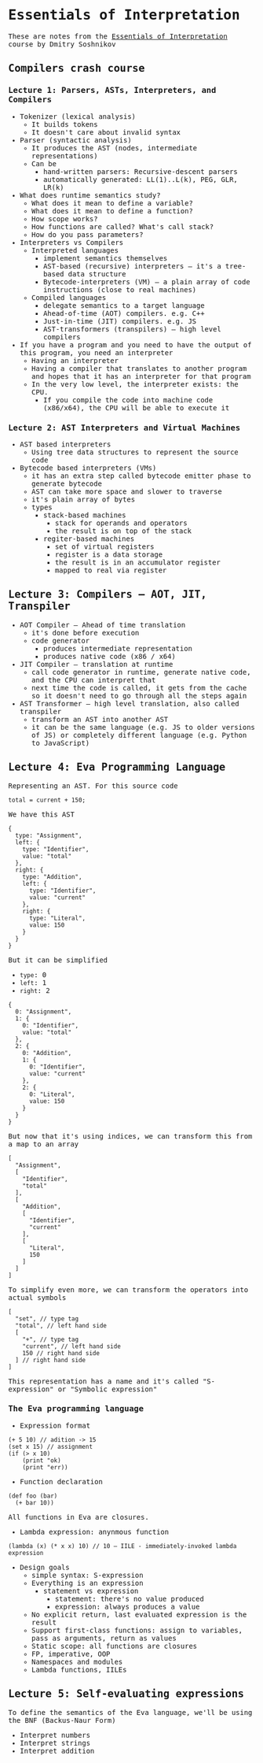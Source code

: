 <samp>

# Essentials of Interpretation

These are notes from the [Essentials of Interpretation](https://dmitrysoshnikov.teachable.com/p/essentials-of-interpretation) course by Dmitry Soshnikov

## Compilers crash course

### Lecture 1: Parsers, ASTs, Interpreters, and Compilers

- Tokenizer (lexical analysis)
  - It builds tokens
  - It doesn't care about invalid syntax
- Parser (syntactic analysis)
  - It produces the AST (nodes, intermediate representations)
  - Can be
    - hand-written parsers: Recursive-descent parsers
    - automatically generated: LL(1)..L(k), PEG, GLR, LR(k)
- What does runtime semantics study?
  - What does it mean to define a variable?
  - What does it mean to define a function?
  - How scope works?
  - How functions are called? What's call stack?
  - How do you pass parameters?
- Interpreters vs Compilers
  - Interpreted languages
    - implement semantics themselves
    - AST-based (recursive) interpreters — it's a tree-based data structure
    - Bytecode-interpreters (VM) — a plain array of code instructions (close to real machines)
  - Compiled languages
    - delegate semantics to a target language
    - Ahead-of-time (AOT) compilers. e.g. C++
    - Just-in-time (JIT) compilers. e.g. JS
    - AST-transformers (transpilers) — high level compilers
- If you have a program and you need to have the output of this program, you need an interpreter
  - Having an interpreter
  - Having a compiler that translates to another program and hopes that it has an interpreter for that program
  - In the very low level, the interpreter exists: the CPU.
    - If you compile the code into machine code (x86/x64), the CPU will be able to execute it

### Lecture 2: AST Interpreters and Virtual Machines

- AST based interpreters
  - Using tree data structures to represent the source code
- Bytecode based interpreters (VMs)
  - it has an extra step called bytecode emitter phase to generate bytecode
  - AST can take more space and slower to traverse
  - it's plain array of bytes
  - types
    - stack-based machines
      - stack for operands and operators
      - the result is on top of the stack
    - regiter-based machines
      - set of virtual registers
      - register is a data storage
      - the result is in an accumulator register
      - mapped to real via register

## Lecture 3: Compilers — AOT, JIT, Transpiler

- AOT Compiler — Ahead of time translation
  - it's done before execution
  - code generator
    - produces intermediate representation
    - produces native code (x86 / x64)
- JIT Compiler — translation at runtime
  - call code generator in runtime, generate native code, and the CPU can interpret that
  - next time the code is called, it gets from the cache so it doesn't need to go through all the steps again
- AST Transformer — high level translation, also called transpiler
  - transform an AST into another AST
  - it can be the same language (e.g. JS to older versions of JS) or completely different language (e.g. Python to JavaScript)

## Lecture 4: Eva Programming Language

Representing an AST. For this source code

```
total = current + 150;
```

We have this AST

```
{
  type: "Assignment",
  left: {
    type: "Identifier",
    value: "total"
  },
  right: {
    type: "Addition",
    left: {
      type: "Identifier",
      value: "current"
    },
    right: {
      type: "Literal",
      value: 150
    }
  }
}
```

But it can be simplified

- `type`: 0
- `left`: 1
- `right`: 2

```
{
  0: "Assignment",
  1: {
    0: "Identifier",
    value: "total"
  },
  2: {
    0: "Addition",
    1: {
      0: "Identifier",
      value: "current"
    },
    2: {
      0: "Literal",
      value: 150
    }
  }
}
```

But now that it's using indices, we can transform this from a map to an array

```
[
  "Assignment",
  [
    "Identifier",
    "total"
  ],
  [
    "Addition",
    [
      "Identifier",
      "current"
    ],
    [
      "Literal",
      150
    ]
  ]
]
```

To simplify even more, we can transform the operators into actual symbols

```
[
  "set", // type tag
  "total", // left hand side
  [
    "+", // type tag
    "current", // left hand side
    150 // right hand side
  ] // right hand side
]
```

This representation has a name and it's called "S-expression" or "Symbolic expression"

### The Eva programming language

- Expression format

```
(+ 5 10) // adition -> 15
(set x 15) // assignment
(if (> x 10)
    (print "ok)
    (print "err))
```

- Function declaration

```
(def foo (bar)
  (+ bar 10))
```

All functions in Eva are closures.

- Lambda expression: anynmous function

```
(lambda (x) (* x x) 10) // 10 — IILE - immediately-invoked lambda expression
```

- Design goals
  - simple syntax: S-expression
  - Everything is an expression
    - statement vs expression
      - statement: there's no value produced
      - expression: always produces a value
  - No explicit return, last evaluated expression is the result
  - Support first-class functions: assign to variables, pass as arguments, return as values
  - Static scope: all functions are closures
  - FP, imperative, OOP
  - Namespaces and modules
  - Lambda functions, IILEs

## Lecture 5: Self-evaluating expressions

To define the semantics of the Eva language, we'll be using the BNF (Backus-Naur Form)

- Interpret numbers
- Interpret strings
- Interpret addition

</samp>
